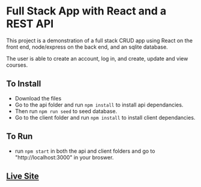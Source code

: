 # Full Stack App with React and a REST API
This project is a demonstration of a full stack CRUD app using React on the front end, node/express on the back end, and an sqlite database.

The user is able to create an account, log in, and create, update and view courses.

## To Install
* Download the files
* Go to the api folder and run ```npm install``` to install api dependancies.
* Then run ```npm run seed``` to seed database.
* Go to the client folder and run ```npm install``` to install client dependancies.

## To Run
 * run ```npm start``` in both the api and client folders and go to "http://localhost:3000" in your broswer.

## [Live Site](https://shaunvanardenne.ca/full-stack-course-app)
